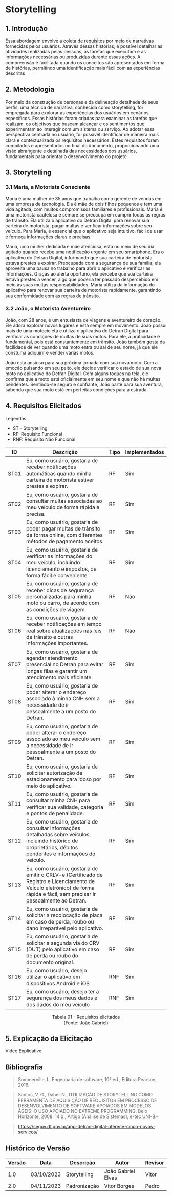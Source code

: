 # Storytelling

## 1. Introdução
Essa abordagem envolve a coleta de requisitos por meio de narrativas fornecidas pelos usuários. Através dessas histórias, é possível 
detalhar as atividades realizadas pelas pessoas, as tarefas que executam e as informações necessárias ou produzidas durante essas 
ações. A compreensão é facilitada quando os conceitos são apresentados em forma de histórias, permitindo uma identificação mais fácil
com as experiências descritas 

## 2. Metodologia
Por meio da construção de personas e da delineação detalhada de seus perfis, uma técnica de narrativa, conhecida como storytelling, 
foi empregada para explorar as experiências dos usuários em cenários específicos. Essas histórias foram criadas para examinar as 
tarefas que realizam, os objetivos que buscam alcançar e os sentimentos que experimentam ao interagir com um sistema ou serviço. 
Ao adotar essa perspectiva centrada no usuário, foi possível identificar de maneira mais clara e contextualizada os requisitos 
necessários. Estes requisitos foram compilados e apresentados no final do documento, proporcionando uma visão abrangente e detalhada 
das necessidades dos usuários, fundamentais para orientar o desenvolvimento do projeto.

## 3. Storytelling

### 3.1 Maria, a Motorista Consciente

Maria é uma mulher de 35 anos que trabalha como gerente de vendas em uma empresa de tecnologia. Ela é mãe de dois filhos pequenos e 
tem uma vida agitada, com muitos compromissos familiares e profissionais. Maria é uma motorista cautelosa e sempre se preocupa em 
cumprir todas as regras de trânsito. Ela utiliza o aplicativo do Detran Digital para renovar sua carteira de motorista, pagar multas 
e verificar informações sobre seu veículo. Para Maria, é essencial que o aplicativo seja intuitivo, fácil de usar e forneça 
informações claras e precisas.

Maria, uma mulher dedicada e mãe atenciosa, está no meio de seu dia agitado quando recebe uma notificação urgente em seu smartphone. 
Era o aplicativo do Detran Digital, informando que sua carteira de motorista estava prestes a expirar. Preocupada com a segurança de 
sua família, ela aproveita uma pausa no trabalho para abrir o aplicativo e verificar as informações. Graças ao alerta oportuno, ela 
percebe que sua carteira estava prestes a vencer, algo que poderia ter passado despercebido em meio às suas muitas responsabilidades. 
Maria utiliza da informação do aplicativo para renovar sua carteira de motorista rapidamente, garantindo sua conformidade com as regras de 
trânsito.

### 3.2 João, o Motorista Aventureiro

João, com 28 anos, é um entusiasta de viagens e aventureiro de coração. Ele adora explorar novos lugares e está sempre em movimento. 
João possui mais de uma motocicleta e utiliza o aplicativo do Detran Digital para verificar as condições de multas de suas motos. Para ele, 
a praticidade é fundamental, pois está constantemente em trânsito. João também gosta da facilidade de ver quando uma moto entra ou sai de 
seu nome, já que ele constuma adiquirir e vender várias motos.

João está ansioso para sua próxima jornada com sua nova moto. Com a emoção pulsando em seu peito, ele decide verificar o estado de sua 
nova moto no aplicativo do Detran Digital. Com alguns toques na tela, ele confirma que a moto está oficialmente em seu nome e que 
não há multas pendentes. Sentindo-se seguro e confiante, João parte para sua aventura, sabendo que sua moto está em perfeitas 
condições para a estrada.

## 4. Requisitos Elicitados 
Legendas:

* ST - Storytelling
* RF: Requisito Funcional
* RNF: Requisito Não Funcional

|  ID  | Descrição | Tipo | Implementados |
| ---- | --------- | ---- | ------------- |
| ST01 | Eu, como usuário, gostaria de receber notificações automáticas quando minha carteira de motorista estiver prestes a expirar. | RF | Sim |
| ST02 | Eu, como usuário, gostaria de consultar multas associadas ao meu veículo de forma rápida e precisa. | RF | Sim |
| ST03 | Eu, como usuário, gostaria de poder pagar multas de trânsito de forma online, com diferentes métodos de pagamento aceitos. | RF | Sim |
| ST04 | Eu, como usuário, gostaria de verificar as informações do meu veículo, incluindo licenciamento e impostos, de forma fácil e conveniente. | RF | Sim |
| ST05 | Eu, como usuário, gostaria de receber dicas de segurança personalizadas para minha moto ou carro, de acordo com as condições de viagem. | RF | Não |
| ST06 | Eu, como usuário, gostaria de receber notificações em tempo real sobre atualizações nas leis de trânsito e outras informações importantes. | RF | Não |
| ST07 | Eu, como usuário, gostaria de agendar atendimento presencial no Detran para evitar longas filas e garantir um atendimento mais eficiente. | RF | Sim |
| ST08 | Eu, como usuário, gostaria de poder alterar o endereço associado à minha CNH sem a necessidade de ir pessoalmente a um posto do Detran. | RF | Sim |
| ST09 | Eu, como usuário, gostaria de poder alterar o endereço associado ao meu veículo sem a necessidade de ir pessoalmente a um posto do Detran. | RF | Sim |
| ST10 | Eu, como usuário, gostaria de solicitar autorização de estacionamento para idoso por meio do aplicativo. | RF | Sim |
| ST11 | Eu, como usuário, gostaria de consultar minha CNH para verificar sua validade, categoria e pontos de penalidade. | RF | Sim |
| ST12 | Eu, como usuário, gostaria de consultar informações detalhadas sobre veículos, incluindo histórico de proprietários, débitos pendentes e informações do veículo. | RF | Sim |
| ST13 | Eu, como usuário, gostaria de emitir o CRLV-e (Certificado de Registro e Licenciamento de Veículo eletrônico) de forma rápida e fácil, sem precisar ir pessoalmente ao Detran. | RF | Sim |
| ST14 | Eu, como usuário, gostaria de solicitar a recolocação de placa em caso de perda, roubo ou dano irreparável pelo aplicativo. | RF | Sim |
| ST15 | Eu, como usuário, gostaria de solicitar a segunda via do CRV (DUT) pelo aplicativo em caso de perda ou roubo do documento original. | RF | Sim |
| ST16 | Eu, como usuário, desejo utilizar o aplicativo em dispositivos Android e iOS | RNF | Sim |
| ST17 | Eu, como usuário, desejo ter a segurança dos meus dados e dos dados do meu veículo | RNF | Sim |

<p align="center">
Tabela 01 - Requisitos elicitados <br>
(Fonte: João Gabriel)
</p>

## 5. Explicação da Elicitação

Video Explicativo
  
## Bibliografia
> Sommerville, I., Engenharia de software, 10ª ed., Editora Pearson, 2016.

> Santos, V. G., Daher N., UTILIZAÇÃO DE STORYTELLING COMO FERRAMENTA DE AQUISIÇÃO DE REQUISITOS EM PROCESSO DE DESENVOLVIMENTO DE SOFTWARE APOIADOS EM MODELOS ÁGEIS: O USO APOIADO NO EXTREME PROGRAMMING, Belo Horizonte, 2008. 14 p., Artigo (Análise de Sistemas), e-tec UNI-BH

> https://segov.df.gov.br/app-detran-digital-oferece-cinco-novos-servicos/
  
## Histórico de Versão
| Versão | Data     | Descrição                  | Autor               | Revisor             |
| ------ | -------- | -------------------------- | ------------------- | ------------------- |
| 1.0    | 03/10/2023 |Storytelling                | João Gabriel Elvas  | Vitor               |
| 2.0 | 04/11/2023 | Padronização | Vitor Borges | Pedro |
